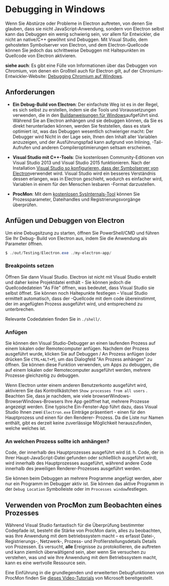 # Debugging in Windows

Wenn Sie Abstürze oder Probleme in Electron auftreten, von denen Sie glauben, dass sie nicht JavaScript-Anwendung, sondern von Electron selbst kann das Debuggen ein wenig schwierig sein, vor allem für Entwickler, die nicht an native/C++ gewöhnt sind Debuggen. Mit Visual Studio, dem gehosteten Symbolserver von Electron, und dem Electron-Quellcode können Sie jedoch das schrittweise Debuggen mit Haltepunkten im Quellcode von Electron aktivieren.

**siehe auch**: Es gibt eine Fülle von Informationen über das Debuggen von Chromium, von denen ein Großteil auch für Electron gilt, auf der Chromium-Entwickler-Website: [Debugging Chromium auf Windows](https://www.chromium.org/developers/how-tos/debugging-on-windows).

## Anforderungen

* **Ein Debug-Build von Electron**: Der einfachste Weg ist es in der Regel, es sich selbst zu erstellen, indem sie die Tools und Voraussetzungen verwenden, die in den [Buildanweisungen für Windows](build-instructions-windows.md)aufgeführt sind. Während Sie an Electron anhängen und sie debuggen können, da Sie es direkt herunterladen können, werden Sie feststellen, dass es stark optimiert ist, was das Debuggen wesentlich schwieriger macht: Der Debugger wird Nicht in der Lage sein, Ihnen den Inhalt aller Variablen anzuzeigen, und der Ausführungspfad kann aufgrund von Inlining, -Tail-Aufrufen und anderen Compileroptimierungen seltsam erscheinen.

* **Visual Studio mit C++-Tools**: Die kostenlosen Community-Editionen von Visual Studio 2013 und Visual Studio 2015 funktionieren. Nach der Installation [Visual Studio so konfigurieren, dass der Symbolserver von Electron](setting-up-symbol-server.md)verwendet wird. Visual Studio wird ein besseres Verständnis dessen erlangen, was in Electron geschieht, wodurch es einfacher wird, Variablen in einem für den Menschen lesbaren -Format darzustellen.

* **ProcMon**: Mit dem [kostenlosen SysInternals-Tool][sys-internals] können Sie Prozessparameter, Dateihandles und Registrierungsvorgänge überprüfen.

## Anfügen und Debuggen von Electron

Um eine Debugsitzung zu starten, öffnen Sie PowerShell/CMD und führen Sie Ihr Debug- Build von Electron aus, indem Sie die Anwendung als Parameter öffnen.

```powershell
$ ./out/Testing/Electron.exe ./my-electron-app/
```

### Breakpoints setzen

Öffnen Sie dann Visual Studio. Electron ist nicht mit Visual Studio erstellt und daher keine Projektdatei enthält - Sie können jedoch die Quellcodedateien "As File" öffnen, was bedeutet, dass Visual Studio sie selbst öffnet. Sie können noch Haltepunkte festlegen – Visual Studio ermittelt automatisch, dass der -Quellcode mit dem code übereinstimmt, der im angefügten Prozess ausgeführt wird, und entsprechend zu unterbrechen.

Relevante Codedateien finden Sie in `./shell/`.

### Anfügen

Sie können den Visual Studio-Debugger an einen laufenden Prozess auf einem lokalen oder Remotecomputer anfügen. Nachdem der Prozess ausgeführt wurde, klicken Sie auf Debuggen / An Prozess anfügen (oder drücken Sie `CTRL+ALT+P`), um das Dialogfeld "An Prozess anhängen" zu öffnen. Sie können diese Funktion verwenden, um Apps zu debuggen, die auf einem lokalen oder Remotecomputer ausgeführt werden, mehrere Prozesse gleichzeitig zu debuggen.

Wenn Electron unter einem anderen Benutzerkonto ausgeführt wird, aktivieren Sie das Kontrollkästchen `Show processes from all users` . Beachten Sie, dass je nachdem, wie viele browserWindows-BrowserWindows-Browsers Ihre App geöffnet hat, mehrere Prozesse angezeigt werden. Eine typische Ein-Fenster-App führt dazu, dass Visual Studio Ihnen zwei `Electron.exe` Einträge präsentiert - einen für den Hauptprozess und einen für den Renderer- Prozess. Da die Liste nur Namen enthält, gibt es derzeit keine zuverlässige Möglichkeit herauszufinden, welche welches ist.

### An welchen Prozess sollte ich anhängen?

Code, der innerhalb des Hauptprozesses ausgeführt wird (d. h. Code, der in Ihrer Haupt-JavaScript-Datei gefunden oder schließlich ausgeführt wird), wird innerhalb des Hauptprozesses ausgeführt, während andere Code innerhalb des jeweiligen Renderer-Prozesses ausgeführt werden.

Sie können beim Debuggen an mehrere Programme angefügt werden, aber nur ein Programm im Debugger aktiv ist. Sie können das aktive Programm in der `Debug Location` Symbolleiste oder im `Processes window`festlegen.

## Verwenden von ProcMon zum Beobachten eines Prozesses

Während Visual Studio fantastisch für die Überprüfung bestimmter Codepfade ist, besteht die Stärke von ProcMon darin, alles zu beobachten, was Ihre Anwendung mit dem betriebssystem macht – es erfasst Datei-, Registrierungs-, Netzwerk-, Prozess- und Profilerstellungsdetails Details von Prozessen. Es versucht, **alle** Ereignisse zu protokollieren, die auftreten und kann ziemlich überwältigend sein, aber wenn Sie versuchen zu verstehen, was und wie Ihre Anwendung mit dem Betriebssystem macht, kann es eine wertvolle Ressource sein.

Eine Einführung in die grundlegenden und erweiterten Debugfunktionen von ProcMon finden Sie [dieses Video-Tutorials][procmon-instructions] von Microsoft bereitgestellt.

[sys-internals]: https://technet.microsoft.com/en-us/sysinternals/processmonitor.aspx
[procmon-instructions]: https://channel9.msdn.com/shows/defrag-tools/defrag-tools-4-process-monitor

